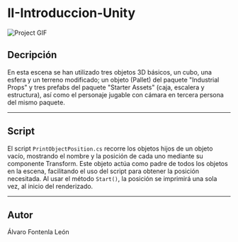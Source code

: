 # II-Introduccion-Unity

![Project GIF](escena.gif)

## Decripción

En esta escena se han utilizado tres objetos 3D básicos, un cubo, una esfera y un terreno modificado; un objeto (Pallet) del paquete "Industrial Props" y tres prefabs del paquete "Starter Assets" (caja, escalera y estructura), así como el personaje jugable con cámara en tercera persona del mismo paquete.

---

## Script

El script `PrintObjectPosition.cs` recorre los objetos hijos de un objeto vacío, mostrando el nombre y la posición de cada uno mediante su componente Transform. Este objeto actúa como padre de todos los objetos en la escena, facilitando el uso del script para obtener la posición necesitada. Al usar el método `Start()`, la posición se imprimirá una sola vez, al inicio del renderizado.

---

## Autor

Álvaro Fontenla León